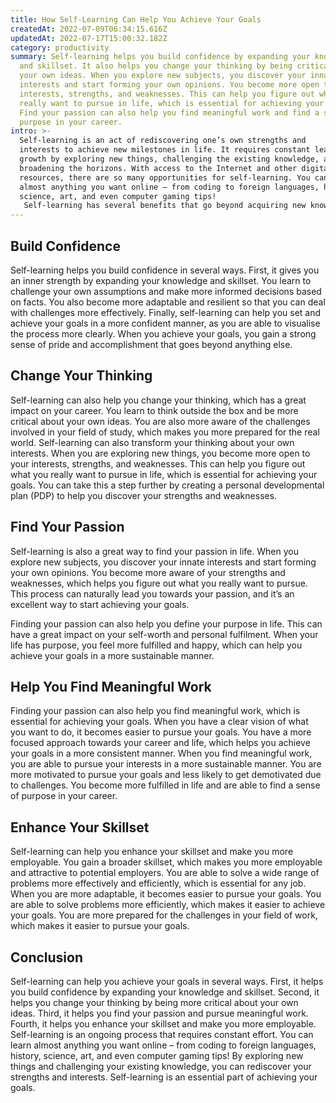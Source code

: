 ```yaml
---
title: How Self-Learning Can Help You Achieve Your Goals
createdAt: 2022-07-09T06:34:15.616Z
updatedAt: 2022-07-17T15:00:32.182Z
category: productivity
summary: Self-learning helps you build confidence by expanding your knowledge
  and skillset. It also helps you change your thinking by being critical about
  your own ideas. When you explore new subjects, you discover your innate
  interests and start forming your own opinions. You become more open to your
  interests, strengths, and weaknesses. This can help you figure out what you
  really want to pursue in life, which is essential for achieving your goals.
  Find your passion can also help you find meaningful work and find a sense of
  purpose in your career.
intro: >-
  Self-learning is an act of rediscovering one’s own strengths and
  interests to achieve new milestones in life. It requires constant learning and
  growth by exploring new things, challenging the existing knowledge, and
  broadening the horizons. With access to the Internet and other digital
  resources, there are so many opportunities for self-learning. You can learn
  almost anything you want online – from coding to foreign languages, history,
  science, art, and even computer gaming tips!
   Self-learning has several benefits that go beyond acquiring new knowledge or skills. It helps you gain clarity about your career goals and build a strong sense of self. It also makes you more adaptable in your personal and professional life so that you are able to deal with challenges confidently. Here is how self-learning can help you achieve your goals:
---
```


## Build Confidence

Self-learning helps you build confidence in several ways. First, it gives you an inner strength by expanding your knowledge and skillset. You learn to challenge your own assumptions and make more informed decisions based on facts. You also become more adaptable and resilient so that you can deal with challenges more effectively. Finally, self-learning can help you set and achieve your goals in a more confident manner, as you are able to visualise the process more clearly. When you achieve your goals, you gain a strong sense of pride and accomplishment that goes beyond anything else.

## Change Your Thinking

Self-learning can also help you change your thinking, which has a great impact on your career. You learn to think outside the box and be more critical about your own ideas. You are also more aware of the challenges involved in your field of study, which makes you more prepared for the real world.
Self-learning can also transform your thinking about your own interests. When you are exploring new things, you become more open to your interests, strengths, and weaknesses. This can help you figure out what you really want to pursue in life, which is essential for achieving your goals. You can take this a step further by creating a personal developmental plan (PDP) to help you discover your strengths and weaknesses.

## Find Your Passion

Self-learning is also a great way to find your passion in life. When you explore new subjects, you discover your innate interests and start forming your own opinions. You become more aware of your strengths and weaknesses, which helps you figure out what you really want to pursue. This process can naturally lead you towards your passion, and it’s an excellent way to start achieving your goals.

Finding your passion can also help you define your purpose in life. This can have a great impact on your self-worth and personal fulfilment. When your life has purpose, you feel more fulfilled and happy, which can help you achieve your goals in a more sustainable manner.

## Help You Find Meaningful Work

Finding your passion can also help you find meaningful work, which is essential for achieving your goals. When you have a clear vision of what you want to do, it becomes easier to pursue your goals. You have a more focused approach towards your career and life, which helps you achieve your goals in a more consistent manner.
When you find meaningful work, you are able to pursue your interests in a more sustainable manner. You are more motivated to pursue your goals and less likely to get demotivated due to challenges. You become more fulfilled in life and are able to find a sense of purpose in your career.

## Enhance Your Skillset

Self-learning can help you enhance your skillset and make you more employable. You gain a broader skillset, which makes you more employable and attractive to potential employers. You are able to solve a wide range of problems more effectively and efficiently, which is essential for any job.
When you are more adaptable, it becomes easier to pursue your goals. You are able to solve problems more efficiently, which makes it easier to achieve your goals. You are more prepared for the challenges in your field of work, which makes it easier to pursue your goals.

## Conclusion

Self-learning can help you achieve your goals in several ways. First, it helps you build confidence by expanding your knowledge and skillset. Second, it helps you change your thinking by being more critical about your own ideas. Third, it helps you find your passion and pursue meaningful work. Fourth, it helps you enhance your skillset and make you more employable.
Self-learning is an ongoing process that requires constant effort. You can learn almost anything you want online – from coding to foreign languages, history, science, art, and even computer gaming tips! By exploring new things and challenging your existing knowledge, you can rediscover your strengths and interests. Self-learning is an essential part of achieving your goals.
